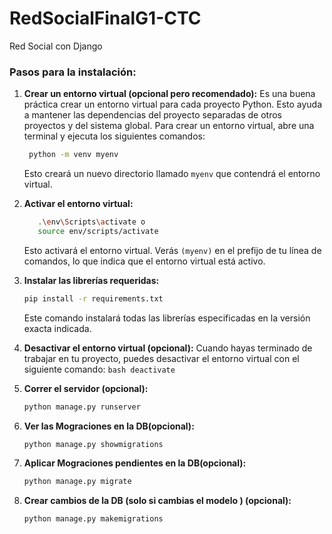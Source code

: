 # RedSocialFinalG1-CTC

Red Social con Django

### Pasos para la instalación:

1. **Crear un entorno virtual (opcional pero recomendado):**
   Es una buena práctica crear un entorno virtual para cada proyecto Python. Esto ayuda a mantener las dependencias del proyecto separadas de otros proyectos y del sistema global. Para crear un entorno virtual, abre una terminal y ejecuta los siguientes comandos:

   ```bash
    python -m venv myenv
   ```

   Esto creará un nuevo directorio llamado `myenv` que contendrá el entorno virtual.

2. **Activar el entorno virtual:**

   ```bash
      .\env\Scripts\activate o
      source env/scripts/activate
   ```

   Esto activará el entorno virtual. Verás `(myenv)` en el prefijo de tu línea de comandos, lo que indica que el entorno virtual está activo.

3. **Instalar las librerías requeridas:**

   ```bash
   pip install -r requirements.txt
   ```

   Este comando instalará todas las librerías especificadas en la versión exacta indicada.

4. **Desactivar el entorno virtual (opcional):**
   Cuando hayas terminado de trabajar en tu proyecto, puedes desactivar el entorno virtual con el siguiente comando:
   `bash
    deactivate
    `
5. **Correr el servidor (opcional):**

   ```bash
   python manage.py runserver
   ```

6. **Ver las Mograciones en la DB(opcional):**
   ```bash
   python manage.py showmigrations
   ```
7. **Aplicar Mograciones pendientes en la DB(opcional):**
   ```bash
   python manage.py migrate
   ```
8. **Crear cambios de la DB (solo si cambias el modelo ) (opcional):**
   ```bash
   python manage.py makemigrations
   ```